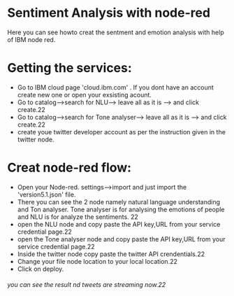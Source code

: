 # Sentiment Analysis with node-red
Here you can see howto creat the sentment and emotion analysis with help of IBM node red.
# Getting the services:
- Go to IBM cloud page 'cloud.ibm.com' . If you dont have an account create new one or open your exsisting acount.
- Go to catalog-->search for NLU--> leave all as it is --> and click create.22
- Go to catalog-->search for Tone analyser--> leave all as it is --> and click create.22
- create youe twitter developer account as per the instruction given in the twitter  node.

# Creat node-red flow:
- Open your Node-red. settings-->import and just import the 'version5.1.json' file.
- There you can see the 2 node namely natural language understanding and Ton analyser. Tone analyser is for analysing the emotions of people and NLU is for analyze the sentiments.
22
- open the NLU node and copy paste the API key,URL from your service credential page.22
- open the Tone analyser node and copy paste the API key,URL from your service credential page.22
- Inside the twitter node copy paste the twitter API crendentials.22
- Change your file node location to your local location.22
- Click on deploy.
###### you can see the result nd tweets are streaming now.22
